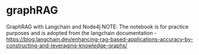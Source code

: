 # graphRAG
GraphRAG with Langchain and Node4j
NOTE: The notebook is for practice purposes and is adopted from the langchain documentation - https://blog.langchain.dev/enhancing-rag-based-applications-accuracy-by-constructing-and-leveraging-knowledge-graphs/
